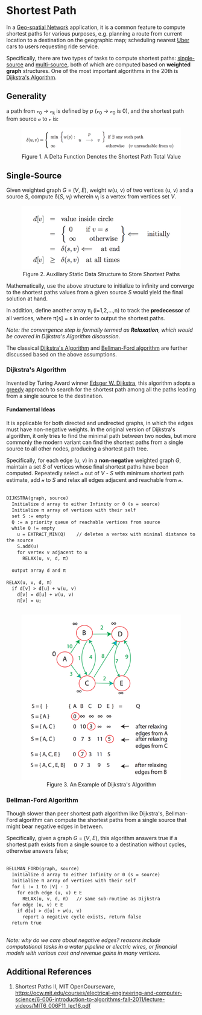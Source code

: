 # Shortest Path

In a [Geo-spatial Network](https://en.wikipedia.org/wiki/Spatial_network) application, it is a common feature to compute shortest paths for various purposes, e.g. planning a route from current location to a destination on the geographic map; scheduling nearest [Uber](https://en.wikipedia.org/wiki/Uber_(company)) cars to users requesting ride service.

Specifically, there are two types of tasks to compute shortest paths: [single-source](#single-source) and [multi-source](#multi-source), both of which are computed based on **weighted graph** structures. One of the most important algorithms in the 20th is [Dijkstra's Algorithm](#dijkstras-algorithm).

## Generality

a path from &vscr;<sub>0</sub> -> &vscr;<sub>k</sub> is defined by _p_ (&vscr;<sub>0</sub> -> &vscr;<sub>0</sub> is 0), and the shortest path from source &uscr; to &vscr; is:

<figure style="text-align:center">
  <img src="../images/shortest-path.png" />
  <figcaption>Figure 1. A Delta Function Denotes the Shortest Path Total Value</figcaption>
</figure>

## Single-Source

Given weighted graph _G_ = (_V_, _E_), weight w(u, v) of two vertices (u, v) and a source _S_, compute &delta;(_S_, _v_<sub>i</sub>) wherein _v_<sub>i</sub> is a vertex from vertices set _V_.

<figure style="text-align:center">
  <img src="../images/shortest-path-2.png" />
  <figcaption>Figure 2. Auxiliary Static Data Structure to Store Shortest Paths</figcaption>
</figure>

Mathematically, use the above structure to initialize to infinity and converge to the shortest paths values from a given source _S_ would yield the final solution at hand.

In addition, define another array &pi;<sub>i</sub> (i=1,2,...,n) to track the **predecessor** of all vertices, where &pi;[s] = s in order to output the shortest paths.

_Note: the convergence step is formally termed as **Relaxation**, which would be covered in Dijkstra's Algorithm discussion_.

The classical [Dijkstra's Algorithm](#dijkstras-algorithm) and [Bellman-Ford algorithm](#bellman-ford-algorithm) are further discussed based on the above assumptions.

### Dijkstra's Algorithm

Invented by Turing Award winner [Edsger W. Dijkstra](https://en.wikipedia.org/wiki/Edsger_W._Dijkstra), this algorithm adopts a [greedy](../greedy-algorithms) approach to search for the shortest path among all the paths leading from a single source to the destination.

#### Fundamental Ideas

It is applicable for both directed and undirected graphs, in which the edges must have non-negative weights. In the original version of Dijkstra's algorithm, it only tries to find the minimal path between two nodes, but more commonly the modern variant can find the shortest paths from a single source
to all other nodes, producing a shortest path tree.

Specifically, for each edge (_u_, _v_) in a **non-negative** weighted graph _G_, maintain a set _S_ of vertices whose final shortest paths have been computed. Repeatedly select &uscr; out of _V_ - _S_ with minimum shortest path estimate, add &uscr; to _S_
and relax all edges adjacent and reachable from &uscr;.

<pre>
<code>
DIJKSTRA(graph, source)
  Initialize d array to either Infinity or 0 (s = source)
  Initialize &pi; array of vertices with their self
  set S := empty
  Q := a priority queue of reachable vertices from source
  while Q != empty
    u = EXTRACT_MIN(Q)    // deletes a vertex with minimal distance to the source
    S.add(u)
    for vertex v adjacent to u
      RELAX(u, v, d, &pi;)

  output array d and &pi;

RELAX(u, v, d, &pi;)
  if d[v] > d[u] + w(u, v)
    d[v] = d[u] + w(u, v)
    &pi;[v] = u;
</code>
</pre>

<figure style="text-align:center">
  <img src="../images/shortest-path-3.png" />
  <figcaption>Figure 3. An Example of Dijkstra's Algorithm</figcaption>
</figure>

### Bellman-Ford Algorithm

Though slower than peer shortest path algorithm like Dijkstra's, Bellman-Ford algorithm can compute the shortest paths from a single source that might bear negative edges in between.

Specifically, given a graph _G_ = (_V_, _E_), this algorithm answers true if a shortest path exists from a single source to a destination without cycles, otherwise answers false;

<pre>
<code>
BELLMAN_FORD(graph, source)
  Initialize d array to either Infinity or 0 (s = source)
  Initialize &pi; array of vertices with their self
  for i := 1 to |V| - 1
    for each edge (u, v) &isin; E
      RELAX(u, v, d, &pi;)   // same sub-routine as Dijkstra
  for edge (u, v) &isin; E
    if d[v] > d[u] + w(u, v)
      report a negative cycle exists, return false
  return true
</code>
</pre>

_Note: why do we care about negative edges? reasons include computational tasks in a water pipeline or electric wires, or financial models with various cost and revenue gains in many vertices_.

## Additional References

1. Shortest Paths II, MIT OpenCourseware, https://ocw.mit.edu/courses/electrical-engineering-and-computer-science/6-006-introduction-to-algorithms-fall-2011/lecture-videos/MIT6_006F11_lec16.pdf

